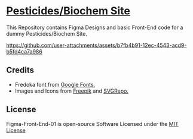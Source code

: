 # [Pesticides/Biochem Site](https://praashoo7.github.io/Figma-Front-End-01/)

This Repository contains Figma Designs and basic Front-End code for a dummy Pesticides/Biochem Site.<br>

https://github.com/user-attachments/assets/b7fb4b91-12ec-4543-acd9-b5fd4ca7a986


## Credits

  - Fredoka font from [Google Fonts.](https://fonts.google.com/specimen/Fredoka?preview.text=At%20the%20first%20page%20choose%20a%20card%20in%20your%20mind.&query=Fredoka&stroke=Sans+Serif)
  - Images and Icons from [Freepik](https://www.freepik.com/) and [SVGRepo.](https://www.svgrepo.com/)


## License

Figma-Front-End-01 is open-source Software Licensed under the [MIT License](https://github.com/Praashoo7/Figma-Front-End-01/blob/main/LICENSE)
